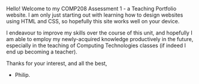 Hello!
Welcome to my COMP208 Assessment 1 - a Teaching Portfolio website.
I am only just starting out with learning how to design websites
using HTML and CSS, so hopefully this site works well on your device. 

I endeavour to improve my skills over the course of this unit, 
and hopefully I am able to employ my newly-acquired knowledge
productively in the future, especially in the teaching of 
Computing Technologies classes (if indeed I end up becoming a teacher). 

Thanks for your interest, and all the best, 
- Philip. 
